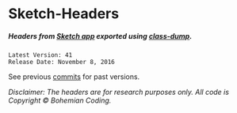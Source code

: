 # Sketch-Headers
##### Headers from [Sketch app](http://www.sketchapp.com) exported using [class-dump](http://stevenygard.com/projects/class-dump/).

```
Latest Version: 41
Release Date: November 8, 2016
```

See previous [commits](https://github.com/abynim/Sketch-Headers/commits/master) for past versions.

*Disclaimer: The headers are for research purposes only. All code is Copyright © Bohemian Coding.*